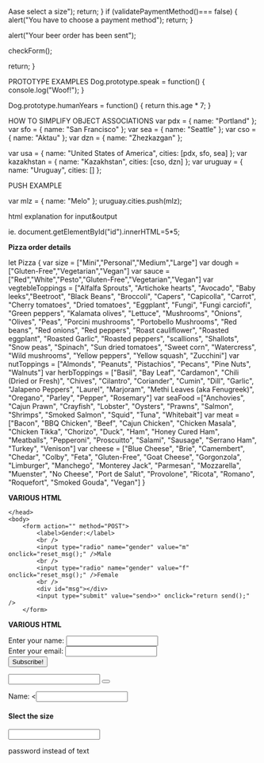 Aase select a size");
    return;
  }
  if (validatePaymentMethod()=== false)
  {
    alert("You have to choose a payment method");
    return;
  }

  alert("Your beer order has been sent");

  checkForm();

  return;
}

PROTOTYPE EXAMPLES
Dog.prototype.speak = function() {
  console.log("Woof!");
}

Dog.prototype.humanYears = function() {
  return this.age * 7;
}

HOW TO SIMPLIFY OBJECT ASSOCIATIONS
var pdx = { name: "Portland" };
var sfo = { name: "San Francisco" };
var sea = { name: "Seattle" };
var cso = { name: "Aktau" };
var dzn = { name: "Zhezkazgan" };

var usa = { name: "United States of America", cities: [pdx, sfo, sea] };
var kazakhstan = { name: "Kazakhstan", cities: [cso, dzn] };
var uruguay = { name: "Uruguay", cities: [] };

PUSH EXAMPLE

var mlz = { name: "Melo" };
uruguay.cities.push(mlz);



<!-- REMOVED FROM .JS DUE TO COMPLEXITY   -->
<!-- // // BUSINESS LOGIC FOR PIZZA ORDER
// function pizzaOrder() { //A blank array that will store pizza on order
//   this.pizza = [], // this = pizzaOrder/ 'pizza' is object
//   this.currentId = 0
// }
// //method:add new pizza/ locates pizzaOrder pizza array by calling this
// pizzaOrder.prototype.addPizza = function(pizza)  {// pizza obj. is argument
//   pizza.id = this.assignId();
//   this.pizza.push(pizza);//add pizza to pizzaOrder array
// }
//
// pizzaOrder.prototype.assignId = function ()  {
//   this.currentId +=1;
//   return this.currentId; -->



html explanation for input&output

ie. document.getElementById("id").innerHTML=5*5;



**Pizza order details**

let Pizza {
  var size = ["Mini","Personal","Medium","Large"]
  var dough = ["Gluten-Free","Vegetarian","Vegan"]
  var sauce = ["Red","White","Pesto","Gluten-Free","Vegetarian","Vegan"]
  var vegtebleToppings = ["Alfalfa Sprouts", "Artichoke hearts", "Avocado", "Baby leeks","Beetroot", "Black Beans", "Broccoli", "Capers", "Capicolla", "Carrot", "Cherry tomatoes", "Dried tomatoes", "Eggplant", "Fungi", "Fungi carciofi", "Green peppers", "Kalamata olives", "Lettuce", "Mushrooms", "Onions", "Olives", "Peas", "Porcini mushrooms", "Portobello Mushrooms", "Red beans", "Red onions", "Red peppers", "Roast cauliflower", "Roasted eggplant", "Roasted Garlic", "Roasted peppers", "scallions", "Shallots", "Snow peas", "Spinach", "Sun dried tomatoes", "Sweet corn", "Watercress", "Wild mushrooms", "Yellow peppers", "Yellow squash", "Zucchini"]
  var nutToppings = ["Almonds", "Peanuts", "Pistachios", "Pecans", "Pine Nuts", "Walnuts"]
  var herbToppings = ["Basil", "Bay Leaf", "Cardamon", "Chili (Dried or Fresh)", "Chives", "Cilantro", "Coriander", "Cumin", "Dill", "Garlic", "Jalapeno Peppers", "Laurel", "Marjoram", "Methi Leaves (aka Fenugreek)", "Oregano", "Parley", "Pepper", "Rosemary"]
  var seaFood =["Anchovies", "Cajun Prawn", "Crayfish", "Lobster", "Oysters", "Prawns", "Salmon", "Shrimps", "Smoked Salmon", "Squid", "Tuna", "Whitebait"]
  var meat = ["Bacon", "BBQ Chicken", "Beef", "Cajun Chicken", "Chicken Masala", "Chicken Tikka", "Chorizo", "Duck", "Ham", "Honey Cured Ham", "Meatballs", "Pepperoni", "Proscuitto", "Salami", "Sausage", "Serrano Ham", "Turkey", "Venison"]
  var cheese = ["Blue Cheese", "Brie", "Camembert", "Chedar", "Colby", "Feta", "Gluten-Free", "Goat Cheese", "Gorgonzola", "Limburger", "Manchego", "Monterey Jack", "Parmesan", "Mozzarella", "Muenster", "No Cheese", "Port de Salut", "Provolone", "Ricota", "Romano", "Roquefort", "Smoked Gouda", "Vegan"]
}



**VARIOUS HTML**

<script>
            function send() {
                var genders = document.getElementsByName("gender");
                if (genders[0].checked == true) {
                    alert("Your gender is male");
                } else if (genders[1].checked == true) {
                    alert("Your gender is female");
                } else {
                    // no checked
                    var msg = '<span style="color:red;">You must select your gender!</span><br /><br />';
                    document.getElementById('msg').innerHTML = msg;
                    return false;
                }
                return true;
            }

            function reset_msg() {
                document.getElementById('msg').innerHTML = '';
            }
        </script>
    </head>
    <body>
        <form action="" method="POST">
            <label>Gender:</label>
            <br />
            <input type="radio" name="gender" value="m" onclick="reset_msg();" />Male
            <br />
            <input type="radio" name="gender" value="f" onclick="reset_msg();" />Female
            <br />
            <div id="msg"></div>
            <input type="submit" value="send>>" onclick="return send();" />
        </form>

**VARIOUS HTML**

<!--  general layout for containter/form/div -->
<form action="" method="get" class="form-example">
  <div class="form-example">
    <label for="name">Enter your name: </label>
    <input type="text" name="name" id="name" required>
  </div>
  <div class="form-example">
    <label for="email">Enter your email: </label>
    <input type="email" name="email" id="email" required>
  </div>
  <div class="form-example">
    <input type="submit" value="Subscribe!">
  </div>
</form>

<!-- oneway to intorduce input -->
  <label for=""></label>
  <input type="text" name="" value="">
  <button type="button" name="button"></button>

<!-- another way to do form  -->
<div  >
  <p>Name: <<input id="customer" type="text" size="" name="" value=""></p>

<h4>Slect the size</h4>
<input name="size" type

</div>

<!-- another way to onput text instead is password which will hide from onlookers -->

password instead of text
